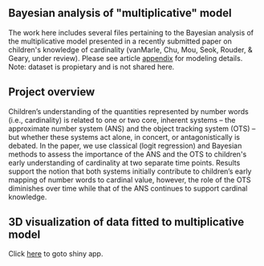 ## Bayesian analysis of "multiplicative" model

The work here includes several files pertaining to the Bayesian analysis of the multiplicative model presented in a recently submitted paper on children's knowledge of cardinality (vanMarle, Chu, Mou, Seok, Rouder, & Geary, under review). Please see article [appendix](mult_appendix.pdf) for modeling details. Note: dataset is propietary and is not shared here.

## Project overview

Children’s understanding of the quantities represented by number words (i.e., cardinality) is related to one or two core, inherent systems – the approximate number system (ANS) and the object tracking system (OTS) – but whether these systems act alone, in concert, or antagonistically is debated. In the paper, we use classical (logit regression) and Bayesian methods to assess the importance of the ANS and the OTS to children's early understanding of cardinality at two separate time points. Results support the notion that both systems initially contribute to children’s early mapping of number words to cardinal value, however, the role of the OTS diminishes over time while that of the ANS continues to support cardinal knowledge.

## 3D visualization of data fitted to multiplicative model

Click [here](https://jin-h-seok.shinyapps.io/Cardinality) to goto shiny app.


